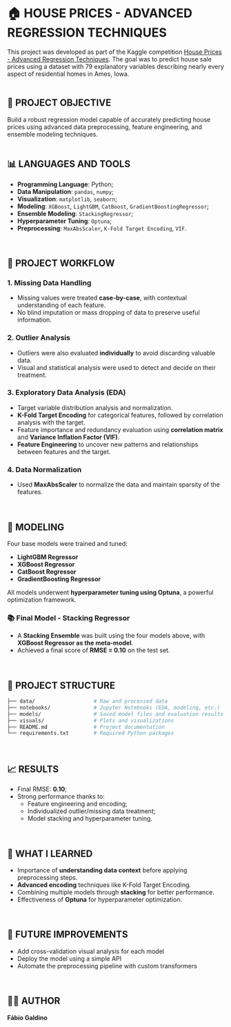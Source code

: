 # 🏠 **HOUSE PRICES - ADVANCED REGRESSION TECHNIQUES**

This project was developed as part of the Kaggle competition [House Prices - Advanced Regression Techniques](https://www.kaggle.com/competitions/house-prices-advanced-regression-techniques). The goal was to predict house sale prices using a dataset with 79 explanatory variables describing nearly every aspect of residential homes in Ames, Iowa.
<br>
<br>

## 📌 **PROJECT OBJECTIVE**

Build a robust regression model capable of accurately predicting house prices using advanced data preprocessing, feature engineering, and ensemble modeling techniques.
<br>
<br>

## 📊 **LANGUAGES AND TOOLS**

- **Programming Language**: Python;
- **Data Manipulation**: `pandas`, `numpy`;
- **Visualization**: `matplotlib`, `seaborn`;
- **Modeling**: `XGBoost`, `LightGBM`, `CatBoost`, `GradientBoostingRegressor`;
- **Ensemble Modeling**: `StackingRegressor`;
- **Hyperparameter Tuning**: `Optuna`;
- **Preprocessing**: `MaxAbsScaler`, `K-Fold Target Encoding`, `VIF`.
<br>

## 🧠 **PROJECT WORKFLOW**

### 1. Missing Data Handling
- Missing values were treated **case-by-case**, with contextual understanding of each feature.
- No blind imputation or mass dropping of data to preserve useful information.

### 2. Outlier Analysis
- Outliers were also evaluated **individually** to avoid discarding valuable data.
- Visual and statistical analysis were used to detect and decide on their treatment.

### 3. Exploratory Data Analysis (EDA)
- Target variable distribution analysis and normalization.
- **K-Fold Target Encoding** for categorical features, followed by correlation analysis with the target.
- Feature importance and redundancy evaluation using **correlation matrix** and **Variance Inflation Factor (VIF)**.
- **Feature Engineering** to uncover new patterns and relationships between features and the target.

### 4. Data Normalization
- Used **MaxAbsScaler** to normalize the data and maintain sparsity of the features.
<br>

## 🤖 **MODELING**

Four base models were trained and tuned:

- **LightGBM Regressor**
- **XGBoost Regressor**
- **CatBoost Regressor**
- **GradientBoosting Regressor**

All models underwent **hyperparameter tuning using Optuna**, a powerful optimization framework.

### 📚 Final Model - Stacking Regressor
- A **Stacking Ensemble** was built using the four models above, with **XGBoost Regressor as the meta-model**.
- Achieved a final score of **RMSE = 0.10** on the test set.
<br>

## 📁 **PROJECT STRUCTURE**

```bash
├── data/                   # Raw and processed data
├── notebooks/              # Jupyter Notebooks (EDA, modeling, etc.)
├── models/                 # Saved model files and evaluation results
├── visuals/                # Plots and visualizations
├── README.md               # Project documentation
└── requirements.txt        # Required Python packages
```
<br>

## 📈 **RESULTS**

- Final RMSE: **0.10**;
- Strong performance thanks to:
  - Feature engineering and encoding;
  - Individualized outlier/missing data treatment;
  - Model stacking and hyperparameter tuning.
<br>

## 🧠 **WHAT I LEARNED**

- Importance of **understanding data context** before applying preprocessing steps.
- **Advanced encoding** techniques like K-Fold Target Encoding.
- Combining multiple models through **stacking** for better performance.
- Effectiveness of **Optuna** for hyperparameter optimization.
<br>

## 📌 **FUTURE IMPROVEMENTS**

- Add cross-validation visual analysis for each model
- Deploy the model using a simple API
- Automate the preprocessing pipeline with custom transformers
<br>

## 🧑‍💻 **AUTHOR**

**Fábio Galdino**